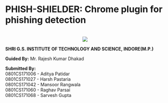 PHISH-SHIELDER: Chrome plugin for phishing detection 
==========================================================

<p align="center">
  <br>
  <img src="https://github.com/mansoorrangwala/PhishingDetectionSystem/blob/main/Module-3/phishShielder_plugin/plugin_mono.png">
  </p>

**SHRI G.S. INSTITUTE OF TECHNOLOGY AND SCIENCE, INDORE(M.P.)**

**Guided By:**
Mr. Rajesh Kumar Dhakad

**Submitted By:**  
0801CS171006 - Aditya Patidar  
0801CS171027 - Harsh Pastaria  
0801CS171042 - Mansoor Rangwala  
0801CS171060 - Raghav Parsai  
0801CS171068 - Sarvesh Gupta  
